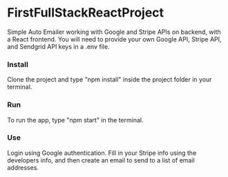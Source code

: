 # FirstFullStackReactProject

Simple Auto Emailer working with Google and Stripe APIs on backend, with a React frontend. 
You will need to provide your own Google API, Stripe API, and Sendgrid API keys in a .env file.

### **Install**

Clone the project and type "npm install" inside the project folder in your terminal.

### **Run**

To run the app, type "npm start" in the terminal.

### **Use**

Login using Google authentication. Fill in your Stripe info using the developers info, and then create an email to send to a list of email addresses.

